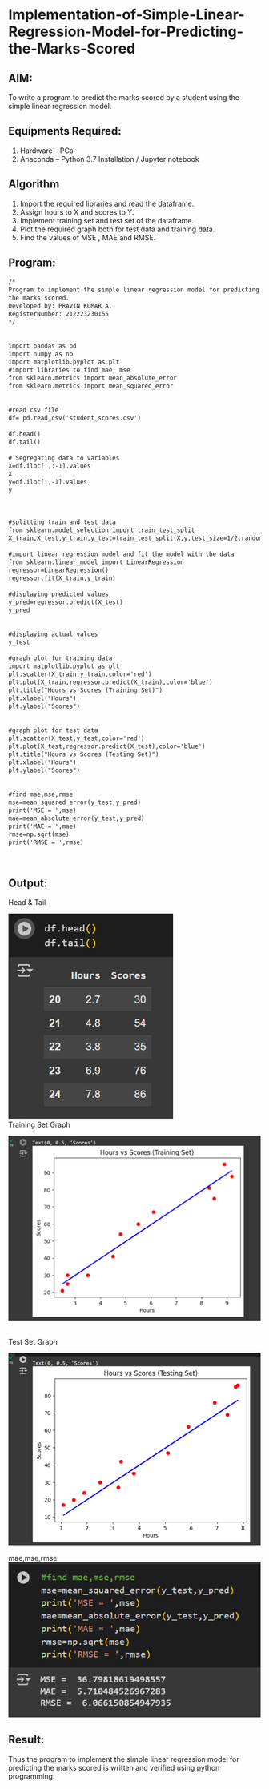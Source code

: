 # Implementation-of-Simple-Linear-Regression-Model-for-Predicting-the-Marks-Scored

## AIM:
To write a program to predict the marks scored by a student using the simple linear regression model.

## Equipments Required:
1. Hardware – PCs
2. Anaconda – Python 3.7 Installation / Jupyter notebook

## Algorithm
1. Import the required libraries and read the dataframe. 
2. Assign hours to X and scores to Y. 
3. Implement training set and test set of the dataframe. 
4. Plot the required graph both for test data and training data. 
5. Find the values of MSE , MAE and RMSE.

## Program:
```
/*
Program to implement the simple linear regression model for predicting the marks scored.
Developed by: PRAVIN KUMAR A.
RegisterNumber: 212223230155
*/


import pandas as pd
import numpy as np
import matplotlib.pyplot as plt
#import libraries to find mae, mse
from sklearn.metrics import mean_absolute_error
from sklearn.metrics import mean_squared_error


#read csv file
df= pd.read_csv('student_scores.csv')

df.head()
df.tail()

# Segregating data to variables
X=df.iloc[:,:-1].values
X
y=df.iloc[:,-1].values
y



#splitting train and test data
from sklearn.model_selection import train_test_split
X_train,X_test,y_train,y_test=train_test_split(X,y,test_size=1/2,random_state=0)

#import linear regression model and fit the model with the data
from sklearn.linear_model import LinearRegression
regressor=LinearRegression()
regressor.fit(X_train,y_train)

#displaying predicted values
y_pred=regressor.predict(X_test)
y_pred


#displaying actual values
y_test

#graph plot for training data
import matplotlib.pyplot as plt
plt.scatter(X_train,y_train,color='red')
plt.plot(X_train,regressor.predict(X_train),color='blue')
plt.title("Hours vs Scores (Training Set)")
plt.xlabel("Hours")
plt.ylabel("Scores")


#graph plot for test data
plt.scatter(X_test,y_test,color='red')
plt.plot(X_test,regressor.predict(X_test),color='blue')
plt.title("Hours vs Scores (Testing Set)")
plt.xlabel("Hours")
plt.ylabel("Scores")


#find mae,mse,rmse
mse=mean_squared_error(y_test,y_pred)
print('MSE = ',mse)
mae=mean_absolute_error(y_test,y_pred)
print('MAE = ',mae)
rmse=np.sqrt(mse)
print('RMSE = ',rmse)



```

## Output:


Head & Tail 

![alt text](Output/HT.png)
<br>
Training Set Graph

![alt text](Output/Training.png)

<br>
Test Set Graph

![alt text](Output/Test.png)
<br>

mae,mse,rmse
![alt text](Output/Errors.png)


## Result:
Thus the program to implement the simple linear regression model for predicting the marks scored is written and verified using python programming.
